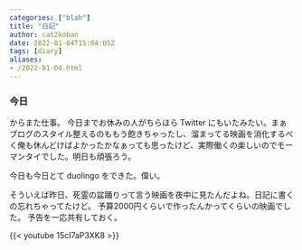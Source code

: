 ```yaml
---
categories: ["blah"]
title: "日記"
author: cat2koban
date: 2022-01-04T15:04:05Z
tags: [diary]
aliases:
- /2022-01-04.html
---
```


### 今日

からまた仕事。
今日までお休みの人がちらほら Twitter にもいたみたい。まぁブログのスタイル整えるのももう飽きちゃったし、溜まってる映画を消化するべく俺も休んどけばよかったかなぁっても思ったけど、実際働くの楽しいのでモーマンタイでした。明日も頑張ろう。

今日も今日とて duolingo をできた。偉い。

そういえば昨日、死霊の盆踊りって言う映画を夜中に見たんだよね。日記に書くの忘れちゃってたけど。
予算2000円くらいで作ったんかってくらいの映画でした。
予告を一応共有しておく。

{{< youtube 15cI7aP3XK8 >}}
